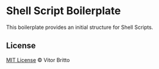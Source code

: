 # Shell Script Boilerplate

This boilerplate provides an initial structure for Shell Scripts.


## License

[MIT License](http://vitorbritto.mit-license.org/) © Vitor Britto
